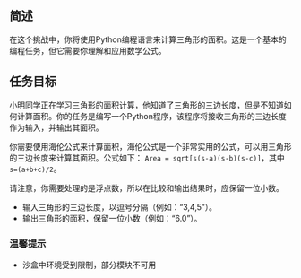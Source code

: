 ## 简述
在这个挑战中，你将使用Python编程语言来计算三角形的面积。这是一个基本的编程任务，但它需要你理解和应用数学公式。

## 任务目标  
小明同学正在学习三角形的面积计算，他知道了三角形的三边长度，但是不知道如何计算面积。你的任务是编写一个Python程序，该程序将接收三角形的三边长度作为输入，并输出其面积。

你需要使用海伦公式来计算面积，海伦公式是一个非常实用的公式，可以用三角形的三边长度来计算其面积。公式如下： `Area = sqrt[s(s-a)(s-b)(s-c)]`，其中`s=(a+b+c)/2`。

请注意，你需要处理的是浮点数，所以在比较和输出结果时，应保留一位小数。

 - 输入三角形的三边长度，以逗号分隔（例如：“3,4,5”）。
 - 输出三角形的面积，保留一位小数（例如：“6.0”）。


### 温馨提示
 - 沙盒中环境受到限制，部分模块不可用

